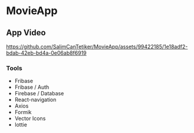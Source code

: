 # MovieApp
## App Video
https://github.com/SalimCanTetiker/MovieApp/assets/99422185/1e18adf2-bdab-42eb-bd4a-0e06ab8f6919
### Tools
+ Fribase
+ Fribase / Auth
+ Firebase / Database
+ React-navigation
+ Axios
+ Formik
+ Vector Icons
+ lottie
